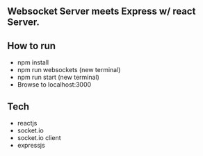 ## Websocket Server meets Express w/ react Server.

## How to run

- npm install
- npm run websockets (new terminal)
- npm run start (new terminal)
- Browse to localhost:3000

## Tech

- reactjs
- socket.io
- socket.io client
- expressjs